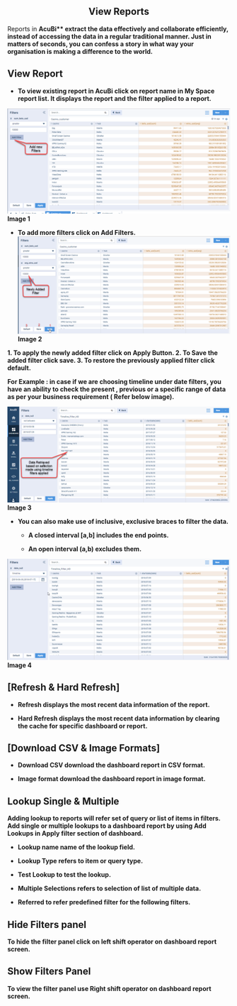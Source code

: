 
<center><h2>View Reports</h2></center>

Reports in  <b>AcuBi**  extract the data effectively and collaborate efficiently, instead of accessing the data in a regular traditional manner. Just in matters of seconds, you can confess a story in what way your organisation is making a difference to the world.

## View Report

- To view existing report in AcuBi click on report name in My Space report list. It displays the report and the filter applied to a report.

![enter image description here](https://raw.githubusercontent.com/sv18042016/fp1/a6bdd4710bbe48f663d83890c4fb392eb7f79181/images/New_version5/td_view_report_image1.png)
**Image 1**

-  To add more filters click on  **Add Filters.**
![enter image description here](https://raw.githubusercontent.com/sv18042016/fp1/970e317b2fcf1e9fa777b7a05d73c1ca7b122947/images/New_version5/td_view_report_image2.png)
**Image 2**

**1.** To apply the newly added filter click on  **Apply**  Button.
**2.** To Save the added filter click save.
**3.** To restore the previously applied filter click default.


**For Example :**  in case if we are choosing timeline under date filters, you have an ability to check the present , previous or a specific range of data as per your business requirement ( Refer below image).

![enter image description here](https://raw.githubusercontent.com/sv18042016/fp1/40e942e774c02238eb5c6a69120dd5e500e74b95/images/New_version5/td_view_report_image3.png)
**Image 3**
-   You can also make use of inclusive, exclusive braces to filter the data.
    
    -   A closed interval [a,b] includes the end points.
        
    -   An open interval (a,b) excludes them.
        
![enter image description here](https://raw.githubusercontent.com/sv18042016/fp1/f6bdae69c9ab5be4b6e6306c6044098f43935a69/images/New_version5/td_view_report_image4.png)
**Image 4**

## [Refresh & Hard Refresh]

-   **Refresh**  displays the most recent data information of the report.
    
-   **Hard Refresh**  displays the most recent data information by clearing the cache for specific dashboard or report.
    

## [Download CSV & Image Formats]

-   **Download CSV**  download the dashboard report in CSV format.
    
-   **Image format**  download the dashboard report in image format.
    

## Lookup Single & Multiple

Adding lookup to reports will refer set of query or list of items in filters. Add single or multiple lookups to a dashboard report by using  **Add Lookups**  in  **Apply filter**  section of dashboard.

-   **Lookup name**  name of the lookup field.
    
-   **Lookup Type**  refers to item or query type.
    
-   **Test Lookup**  to test the lookup.
    
-   **Multiple Selections**  refers to selection of list of multiple data.
    
-   **Referred**  to refer predefined filter for the following filters.
    
## Hide Filters panel

To hide the filter panel click on  **left shift operator**  on dashboard report screen.

## Show Filters Panel

To view the filter panel use  **Right shift operator**  on dashboard report screen.

<!--stackedit_data:
eyJoaXN0b3J5IjpbLTY2ODg5MDIxOSwtMzQ0NjcyNTMxLC04OD
QyMzAxMDcsLTE3MjQzOTMyOCwtODU0NDI1MjUzLDIzMzMyMDU1
MywtMTE4ODUzODQ0N119
-->